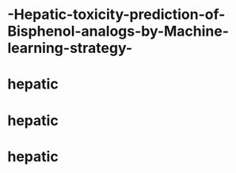# -Hepatic-toxicity-prediction-of-Bisphenol-analogs-by-Machine-learning-strategy-
# hepatic
# hepatic
# hepatic
